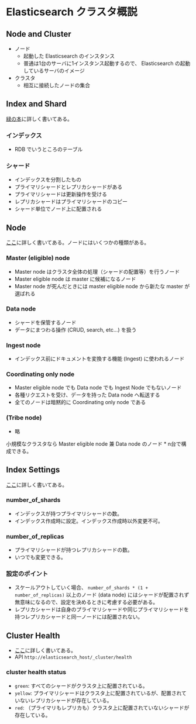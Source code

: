 # Elasticsearch クラスタ概説

## Node and Cluster

- ノード
  - 起動した Elasticsearch のインスタンス
  - 普通は1台のサーバに1インスタンス起動するので、 Elasticsearch の起動しているサーバのイメージ
- クラスタ
  - 相互に接続したノードの集合

## Index and Shard

[緑の本](http://www.amazon.co.jp/dp/4048662023)に詳しく書いてある。

### インデックス

  - RDB でいうところのテーブル

### シャード

  - インデックスを分割したもの
  - プライマリシャードとレプリカシャードがある
  - プライマリシャードは更新操作を受ける
  - レプリカシャードはプライマリシャードのコピー
  - シャード単位でノード上に配置される

## Node

[ここ](https://www.elastic.co/guide/en/elasticsearch/reference/current/modules-node.html)に詳しく書いてある。ノードにはいくつかの種類がある。

### Master (eligible) node

- Master node はクラスタ全体の処理（シャードの配置等）を行うノード
- Master eligible node は master に候補になるノード
- Master node が死んだときには master eligible node から新たな master が選ばれる

### Data node

- シャードを保管するノード
- データにまつわる操作 (CRUD, search, etc...) を扱う

### Ingest node

- インデックス前にドキュメントを変換する機能 (Ingest) に使われるノード

### Coordinating only node

- Master eligible node でも Data node でも Ingest Node でもないノード
- 各種リクエストを受け、データを持った Data node へ転送する
- 全てのノードは暗黙的に Coordinating only node である

### (Tribe node)

- 略

小規模なクラスタなら Master eligible node 兼 Data node のノード * n台で構成できる。

## Index Settings

[ここ](https://www.elastic.co/guide/en/elasticsearch/guide/current/_index_settings.html)に詳しく書いてある。

### number\_of\_shards

- インデックスが持つプライマリシャードの数。
- インデックス作成時に設定。インデックス作成時以外変更不可。

### number\_of\_replicas

- プライマリシャードが持つレプリカシャードの数。
- いつでも変更できる。

### 設定のポイント

- スケールアウトしていく場合、 `number_of_shards * (1 + number_of_replicas)` 以上のノード (data node) にはシャードが配置されず無意味になるので、設定を決めるときに考慮する必要がある。
- レプリカシャードは自身のプライマリシャードや同じプライマリシャードを持つレプリカシャードと同一ノードには配置されない。

## Cluster Health

- [ここ](https://www.elastic.co/guide/en/elasticsearch/reference/current/cluster-health.html)に詳しく書いてある。
- API `http://elasticsearch_host/_cluster/health`

### cluster health status

- `green`: すべてのシャードがクラスタ上に配置されている。
- `yellow`: プライマリシャードはクラスタ上に配置されているが、配置されていないレプリカシャードが存在している。
- `red`: （プライマリもレプリカも）クラスタ上に配置されていないシャードが存在している。
